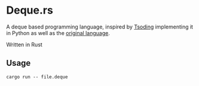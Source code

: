 # Deque.rs
A deque based programming language, inspired by [Tsoding](https://www.youtube.com/watch?v=WvwU0wdkB8U&t=1s) implementing it in Python as well as the [original language](https://www.concatenative.org/wiki/view/Deque).

Written in Rust

## Usage
```
cargo run -- file.deque
```